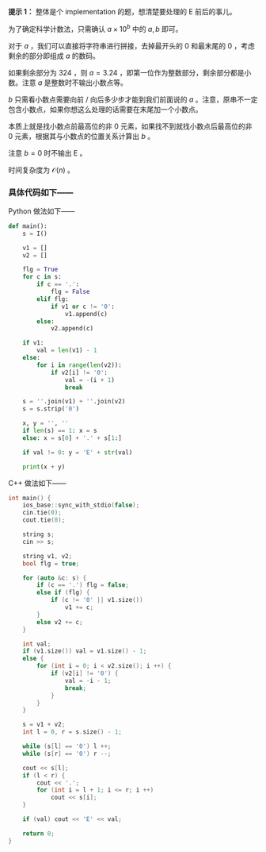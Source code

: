 **提示 1：** 整体是个 implementation 的题，想清楚要处理的 E 前后的事儿。

为了确定科学计数法，只需确认 $a\times 10^b$ 中的 $a,b$ 即可。

对于 $a$ ，我们可以直接将字符串进行拼接，去掉最开头的 0 和最末尾的 $0$ ，考虑剩余的部分即组成 $a$ 的数码。

如果剩余部分为 $324$ ，则 $a=3.24$ ，即第一位作为整数部分，剩余部分都是小数。注意 $a$ 是整数时不输出小数点等。

$b$ 只需看小数点需要向前 / 向后多少步才能到我们前面说的 $a$ 。注意，原串不一定包含小数点，如果你想这么处理的话需要在末尾加一个小数点。

本质上就是找小数点前最高位的非 $0$ 元素，如果找不到就找小数点后最高位的非 $0$ 元素，根据其与小数点的位置关系计算出 $b$ 。

注意 $b=0$ 时不输出 E 。

时间复杂度为 $\mathcal{O}(n)$ 。

### 具体代码如下——

Python 做法如下——

```Python []
def main():
    s = I()

    v1 = []
    v2 = []

    flg = True
    for c in s:
        if c == '.':
            flg = False
        elif flg:
            if v1 or c != '0':
                v1.append(c)
        else:
            v2.append(c)

    if v1:
        val = len(v1) - 1
    else:
        for i in range(len(v2)):
            if v2[i] != '0':
                val = -(i + 1)
                break

    s = ''.join(v1) + ''.join(v2)
    s = s.strip('0')

    x, y = '', ''
    if len(s) == 1: x = s
    else: x = s[0] + '.' + s[1:]

    if val != 0: y = 'E' + str(val)

    print(x + y)
```

C++ 做法如下——

```cpp []
int main() {
    ios_base::sync_with_stdio(false);
    cin.tie(0);
    cout.tie(0);

    string s;
    cin >> s;

    string v1, v2;
    bool flg = true;

    for (auto &c: s) {
        if (c == '.') flg = false;
        else if (flg) {
            if (c != '0' || v1.size())
                v1 += c;
        }
        else v2 += c;
    }

    int val;
    if (v1.size()) val = v1.size() - 1;
    else {
        for (int i = 0; i < v2.size(); i ++) {
            if (v2[i] != '0') {
                val = -i - 1;
                break;
            }
        }
    }

    s = v1 + v2;
    int l = 0, r = s.size() - 1;

    while (s[l] == '0') l ++;
    while (s[r] == '0') r --;

    cout << s[l];
    if (l < r) {
        cout << '.';
        for (int i = l + 1; i <= r; i ++)
            cout << s[i];
    }

    if (val) cout << 'E' << val;

    return 0;
}
```